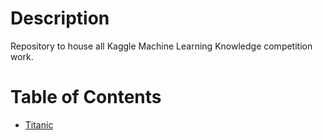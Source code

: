 # Description
 Repository to house all Kaggle Machine Learning Knowledge competition work.

# Table of Contents
* [Titanic](titanic)
 
